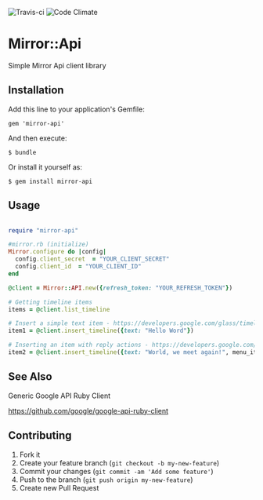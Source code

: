 ![Travis-ci](https://travis-ci.org/ciberch/mirror-api.png)
![Code Climate](https://codeclimate.com/github/ciberch/mirror-api.png)

# Mirror::Api

Simple Mirror Api client library

## Installation

Add this line to your application's Gemfile:

    gem 'mirror-api'

And then execute:

    $ bundle

Or install it yourself as:

    $ gem install mirror-api

## Usage

``` ruby

require "mirror-api"

#mirror.rb (initialize)
Mirror.configure do |config|
  config.client_secret  = "YOUR_CLIENT_SECRET"
  config.client_id  = "YOUR_CLIENT_ID"
end

@client = Mirror::API.new({refresh_token: "YOUR_REFRESH_TOKEN"})

# Getting timeline items
items = @client.list_timeline

# Insert a simple text item - https://developers.google.com/glass/timeline#inserting_a_simple_timeline_item
item1 = @client.insert_timeline({text: "Hello Word"})

# Inserting an item with reply actions - https://developers.google.com/glass/timeline#user_interaction_with_menu_items
item2 = @client.insert_timeline({text: "World, we meet again!", menu_items:[{action: "REPLY"}]})

```

## See Also

Generic Google API Ruby Client

https://github.com/google/google-api-ruby-client

## Contributing

1. Fork it
2. Create your feature branch (`git checkout -b my-new-feature`)
3. Commit your changes (`git commit -am 'Add some feature'`)
4. Push to the branch (`git push origin my-new-feature`)
5. Create new Pull Request
